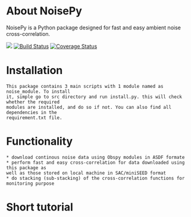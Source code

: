 # About NoisePy
NoisePy is a Python package designed for fast and easy ambient noise cross-correlation.

[![](https://img.shields.io/badge/docs-latest-blue.svg)](https://github.come/mdenolle/NoisPy/latest) [![Build Status](https://travis-ci.org/mdenolle/Noise.jl.svg?branch=master)](https://travis-ci.org/mdenolle/NoisePy) [![Coverage Status](https://coveralls.io/repos/github/mdenolle/Noise.jl/badge.svg?branch=master)](https://coveralls.io/github/mdenolle/NoisePy?branch=master)

 
# Installation
    This package contains 3 main scripts with 1 module named as noise_module. To install
    it, simple go to src directory and run install.py. this will check whether the required
    modules are installed, and do so if not. You can also find all dependencies in the 
    requirement.txt file. 

# Functionality
    * download continous noise data using Obspy modules in ASDF formate
    * perform fast and easy cross-correlation for data downloaded using this package as 
    well as those stored on local machine in SAC/miniSEED format
    * do stacking (sub-stacking) of the cross-correlation functions for monitoring purpose

# Short tutorial

